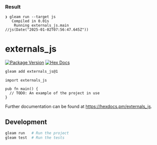 ### Result

```
❯ gleam run --target js
   Compiled in 0.01s
    Running externals_js.main
//js(Date("2025-01-02T07:56:47.645Z"))
```

# externals_js

[![Package Version](https://img.shields.io/hexpm/v/externals_js)](https://hex.pm/packages/externals_js)
[![Hex Docs](https://img.shields.io/badge/hex-docs-ffaff3)](https://hexdocs.pm/externals_js/)

```sh
gleam add externals_js@1
```
```gleam
import externals_js

pub fn main() {
  // TODO: An example of the project in use
}
```

Further documentation can be found at <https://hexdocs.pm/externals_js>.

## Development

```sh
gleam run   # Run the project
gleam test  # Run the tests
```
